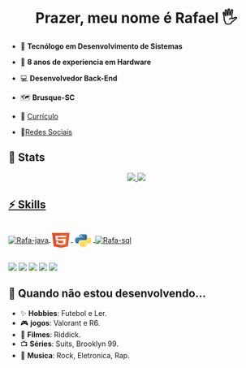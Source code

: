 <h1 align="center">
  Prazer, meu nome é Rafael 🖐️
</h1>

- 📄 **Tecnólogo em  Desenvolvimento de Sistemas**

- 📄 **8 anos de experiencia em Hardware**

- 💻 **Desenvolvedor Back-End** 

- 🗺️ **Brusque-SC** 
 
 
- 📝 [Currículo](https://linktr.ee/rafapsantos)

- 📝[Redes Sociais](https://linktr.ee/rafapsantos)


##

<h2>📃 Stats</h2>

<div align="center">
  <a href="https://github.com/rafaelsantos01">
  <img height="150em" src="https://github-readme-stats.vercel.app/api?username=rafaelsantos01&show_icons=true&theme=dark&include_all_commits=true&count_private=true"style="max-width: 100%;"/>
  <img height="150em" src="https://github-readme-stats.vercel.app/api/top-langs/?username=rafaelsantos01&layout=compact&langs_count=7&theme=dark" style="max-width: 100%;"/>
</div>
  
  ##
 <h2>⚡ Skills</h2> 
<div style="display: inline_block"><br>
   <img align="center" alt="Rafa-java" height="30" width="40" img src="https://cdn.jsdelivr.net/gh/devicons/devicon/icons/java/java-original.svg">
  <img align="center" alt="Rafa-HTML" height="30" width="40" src="https://raw.githubusercontent.com/devicons/devicon/master/icons/html5/html5-original.svg">
  <img align="center" alt="Rafa-Python" height="30" width="40" src="https://raw.githubusercontent.com/devicons/devicon/master/icons/python/python-original.svg">
  <img align="center" alt="Rafa-sql" height="30" width="40"  src="https://cdn.jsdelivr.net/gh/devicons/devicon/icons/adonisjs/adonisjs-original.svg">

</div>
  
  ##
 
<div> 
  <a href="https://www.instagram.com/fk.rafasantos/" target="_blank"><img src="https://img.shields.io/badge/-Instagram-%23E4405F?style=for-the-badge&logo=instagram&logoColor=white" target="_blank"></a>
 	<a href="https://www.twitch.tv/brucecda" target="_blank"><img src="https://img.shields.io/badge/Twitch-9146FF?style=for-the-badge&logo=twitch&logoColor=white" target="_blank"></a>
 <a href="https://discord.gg/9yNYaxvDwg" target="_blank"><img src="https://img.shields.io/badge/Discord-7289DA?style=for-the-badge&logo=discord&logoColor=white" target="_blank"></a> 
  <a href = "mailto:rafinhapsantos50@gmail.com"><img src="https://img.shields.io/badge/-Gmail-%23333?style=for-the-badge&logo=gmail&logoColor=white" target="_blank"></a>
  <a href="https://www.linkedin.com/in/rafael-santos-308493143/" target="_blank"><img src="https://img.shields.io/badge/-LinkedIn-%230077B5?style=for-the-badge&logo=linkedin&logoColor=white" target="_blank"></a> 

</div>

##
 <h2> 🧔 Quando não estou desenvolvendo... </h2>

- ✨ **Hobbies**: Futebol e Ler.
- 🎮 **jogos**: Valorant e R6. 
- 🎥 **Filmes**: Riddick.
- 📺 **Séries**: Suits, Brooklyn 99.
- 🎵 **Musica**: Rock, Eletronica, Rap.
  
